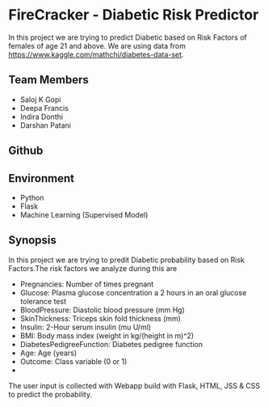 # FireCracker - Diabetic Risk Predictor

In this project we are trying to predict Diabetic based on Risk Factors of females of age 21 and above. We are using data from https://www.kaggle.com/mathchi/diabetes-data-set.

## Team Members

- Saloj K Gopi
- Deepa Francis
- Indira Donthi
- Darshan Patani

## Github

## Environment

- Python
- Flask
- Machine Learning (Supervised Model)

## Synopsis

In this project we are trying to predit Diabetic probability based on Risk Factors.The risk factors we analyze during this are

- Pregnancies: Number of times pregnant
- Glucose: Plasma glucose concentration a 2 hours in an oral glucose tolerance test
- BloodPressure: Diastolic blood pressure (mm Hg)
- SkinThickness: Triceps skin fold thickness (mm)
- Insulin: 2-Hour serum insulin (mu U/ml)
- BMI: Body mass index (weight in kg/(height in m)^2)
- DiabetesPedigreeFunction: Diabetes pedigree function
- Age: Age (years)
- Outcome: Class variable (0 or 1)
- 
The user input is collected with Webapp build with Flask, HTML, JSS & CSS to predict the probability.
